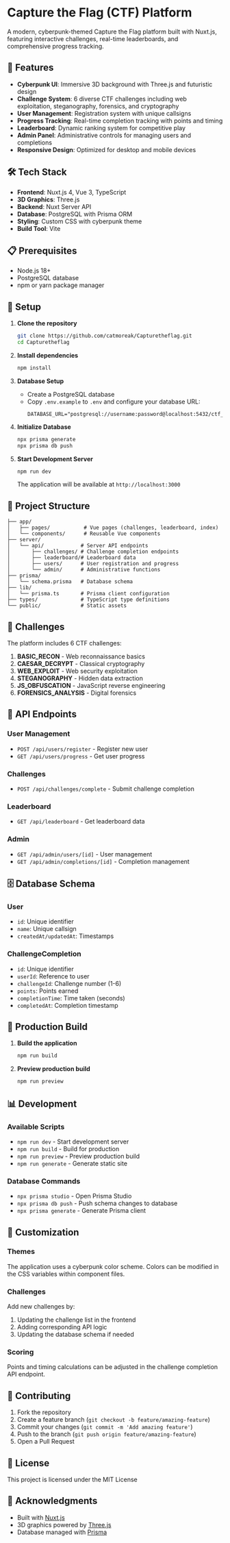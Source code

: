 # Capture the Flag (CTF) Platform

A modern, cyberpunk-themed Capture the Flag platform built with Nuxt.js, featuring interactive challenges, real-time leaderboards, and comprehensive progress tracking.

## 🚀 Features

- **Cyberpunk UI**: Immersive 3D background with Three.js and futuristic design
- **Challenge System**: 6 diverse CTF challenges including web exploitation, steganography, forensics, and cryptography
- **User Management**: Registration system with unique callsigns
- **Progress Tracking**: Real-time completion tracking with points and timing
- **Leaderboard**: Dynamic ranking system for competitive play
- **Admin Panel**: Administrative controls for managing users and completions
- **Responsive Design**: Optimized for desktop and mobile devices

## 🛠️ Tech Stack

- **Frontend**: Nuxt.js 4, Vue 3, TypeScript
- **3D Graphics**: Three.js
- **Backend**: Nuxt Server API
- **Database**: PostgreSQL with Prisma ORM
- **Styling**: Custom CSS with cyberpunk theme
- **Build Tool**: Vite

## 📋 Prerequisites

- Node.js 18+
- PostgreSQL database
- npm or yarn package manager

## 🚀 Setup

1. **Clone the repository**
   ```bash
   git clone https://github.com/catmoreak/Capturetheflag.git
   cd Capturetheflag
   ```

2. **Install dependencies**
   ```bash
   npm install
   ```

3. **Database Setup**
   - Create a PostgreSQL database
   - Copy `.env.example` to `.env` and configure your database URL:
     ```
     DATABASE_URL="postgresql://username:password@localhost:5432/ctf_db"
     ```

4. **Initialize Database**
   ```bash
   npx prisma generate
   npx prisma db push
   ```

5. **Start Development Server**
   ```bash
   npm run dev
   ```

   The application will be available at `http://localhost:3000`

## 📁 Project Structure

```
├── app/
│   ├── pages/           # Vue pages (challenges, leaderboard, index)
│   └── components/      # Reusable Vue components
├── server/
│   └── api/            # Server API endpoints
│       ├── challenges/ # Challenge completion endpoints
│       ├── leaderboard/# Leaderboard data
│       ├── users/      # User registration and progress
│       └── admin/      # Administrative functions
├── prisma/
│   └── schema.prisma   # Database schema
├── lib/
│   └── prisma.ts       # Prisma client configuration
├── types/              # TypeScript type definitions
└── public/             # Static assets
```

## 🎯 Challenges

The platform includes 6 CTF challenges:

1. **BASIC_RECON** - Web reconnaissance basics
2. **CAESAR_DECRYPT** - Classical cryptography
3. **WEB_EXPLOIT** - Web security exploitation
4. **STEGANOGRAPHY** - Hidden data extraction
5. **JS_OBFUSCATION** - JavaScript reverse engineering
6. **FORENSICS_ANALYSIS** - Digital forensics

## 🔧 API Endpoints

### User Management
- `POST /api/users/register` - Register new user
- `GET /api/users/progress` - Get user progress

### Challenges
- `POST /api/challenges/complete` - Submit challenge completion

### Leaderboard
- `GET /api/leaderboard` - Get leaderboard data

### Admin
- `GET /api/admin/users/[id]` - User management
- `GET /api/admin/completions/[id]` - Completion management

## 🗄️ Database Schema

### User
- `id`: Unique identifier
- `name`: Unique callsign
- `createdAt/updatedAt`: Timestamps

### ChallengeCompletion
- `id`: Unique identifier
- `userId`: Reference to user
- `challengeId`: Challenge number (1-6)
- `points`: Points earned
- `completionTime`: Time taken (seconds)
- `completedAt`: Completion timestamp

## 🚀 Production Build

1. **Build the application**
   ```bash
   npm run build
   ```

2. **Preview production build**
   ```bash
   npm run preview
   ```

## 📊 Development

### Available Scripts

- `npm run dev` - Start development server
- `npm run build` - Build for production
- `npm run preview` - Preview production build
- `npm run generate` - Generate static site

### Database Commands

- `npx prisma studio` - Open Prisma Studio
- `npx prisma db push` - Push schema changes to database
- `npx prisma generate` - Generate Prisma client

## 🎨 Customization

### Themes
The application uses a cyberpunk color scheme. Colors can be modified in the CSS variables within component files.

### Challenges
Add new challenges by:
1. Updating the challenge list in the frontend
2. Adding corresponding API logic
3. Updating the database schema if needed

### Scoring
Points and timing calculations can be adjusted in the challenge completion API endpoint.

## 🤝 Contributing

1. Fork the repository
2. Create a feature branch (`git checkout -b feature/amazing-feature`)
3. Commit your changes (`git commit -m 'Add amazing feature'`)
4. Push to the branch (`git push origin feature/amazing-feature`)
5. Open a Pull Request

## 📝 License

This project is licensed under the MIT License 
## 🙏 Acknowledgments

- Built with [Nuxt.js](https://nuxt.com/)
- 3D graphics powered by [Three.js](https://threejs.org/)
- Database managed with [Prisma](https://prisma.io/)
